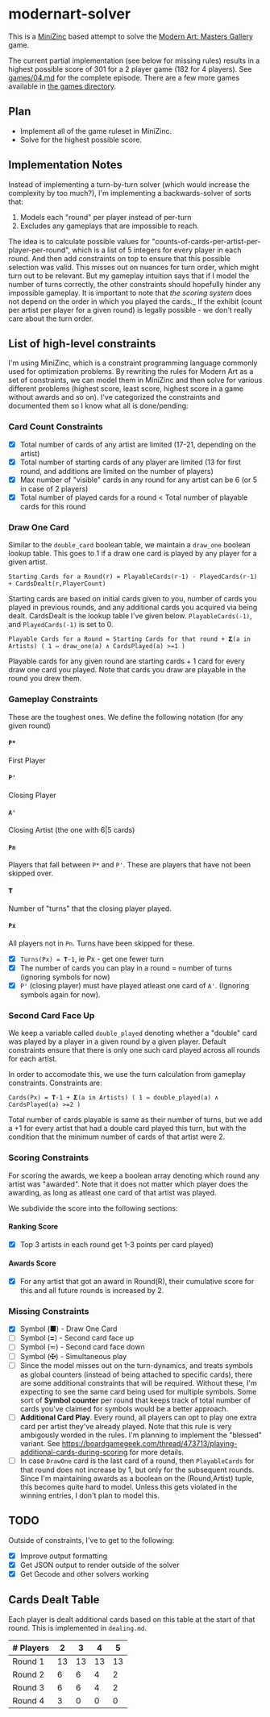 # modernart-solver

This is a [MiniZinc](https://www.minizinc.org/) based attempt to solve the [Modern Art: Masters Gallery](https://boardgamegeek.com/boardgame/40381/masters-gallery) game.

The current partial implementation (see below for missing rules) results in a highest possible score of 301 for a 2 player game (182 for 4 players). See [games/04.md](games/04.md) for the complete episode. There are a few more games available in [the games directory](games/).

## Plan

- Implement all of the game ruleset in MiniZinc.
- Solve for the highest possible score.

## Implementation Notes

Instead of implementing a turn-by-turn solver (which would increase the complexity by too much?), I'm implementing a backwards-solver of sorts that:

1. Models each "round" per player instead of per-turn
2. Excludes any gameplays that are impossible to reach.

The idea is to calculate possible values for "counts-of-cards-per-artist-per-player-per-round", which is a list of 5 integers for every player in each round. And then add constraints on top to ensure that this possible selection was valid. This misses out on nuances for turn order, which might turn out to be relevant. But my gameplay intuition says that if I model the number of turns correctly, the other constraints should hopefully hinder any impossible gameplay. It is important to note that _the scoring system_ does not depend on the order in which you played the cards._ If the exhibit (count per artist per player for a given round) is legally possible - we don't really care about the turn order.

## List of high-level constraints

I'm using MiniZinc, which is a constraint programming language commonly used for optimization problems. By rewriting the rules for Modern Art as a set of constraints, we can model them in MiniZinc and then solve for various different problems (highest score, least score, highest score in a game without awards and so on). I've categorized the constraints and documented them so I know what all is done/pending:

### Card Count Constraints

- [x] Total number of cards of any artist are limited (17-21, depending on the artist)
- [x] Total number of starting cards of any player are limited (13 for first round, and additions are limited on the number of players)
- [x] Max number of "visible" cards in any round for any artist can be 6  (or 5 in case of 2 players)
- [x] Total number of played cards for a round < Total number of playable cards for this round

### Draw One Card

Similar to the `double_card` boolean table, we maintain a `draw_one` boolean lookup table. This goes to 1 if a draw one card is played by any player for a given artist.

`Starting Cards for a Round(r) = PlayableCards(r-1) - PlayedCards(r-1) + CardsDealt(r,PlayerCount)`

Starting cards are based on initial cards given to you, number of cards you played in previous rounds, and any additional cards you acquired via being dealt. CardsDealt is the lookup table I've given below. `PlayableCards(-1)`, and `PlayedCards(-1)` is set to 0.

`Playable Cards for a Round = Starting Cards for that round + 𝚺(a in Artists) ( 1 ⇔ draw_one(a) ∧ CardsPlayed(a) >=1 )`

Playable cards for any given round are starting cards + 1 card for every draw one card you played. Note that cards you draw are playable in the round you drew them.

### Gameplay Constraints

These are the toughest ones. We define the following notation (for any given round)

#### `P*`

First Player

#### `P'`

Closing Player

#### `A'`

Closing Artist (the one with 6|5 cards)

#### `Pn`

Players that fall between `P*` and `P'`. These are players that have not been skipped over.

#### `𝚻`

Number of "turns" that the closing player played.

#### `Px`

All players not in `Pn`. Turns have been skipped for these.

- [x] `Turns(Px) = 𝚻-1`, ie Px - get one fewer turn
- [x]  The number of cards you can play in a round = number of turns (ignoring symbols for now)
- [x] `P'` (closing player) must have played atleast one card of `A'`. (Ignoring symbols again for now).

### Second Card Face Up

We keep a variable called `double_played` denoting whether a "double" card was played by a player in a given round by a given player. Default constraints ensure that there is only one such card played across all rounds for each artist.

In order to accomodate this, we use the turn calculation from gameplay constraints. Constraints are:

`Cards(Px) = 𝚻-1 + 𝚺(a in Artists) ( 1 ⇔ double_played(a) ∧ CardsPlayed(a) >=2 )`

Total number of cards playable is same as their number of turns, but we add a +1 for every artist that had a double card played this turn, but with the condition that the minimum number of cards of that artist were 2.

### Scoring Constraints

For scoring the awards, we keep a boolean array denoting which round any artist was "awarded". Note that it does not matter which player does the awarding, as long as atleast one card of that artist was played.

We subdivide the score into the following sections:

#### Ranking Score

- [x] Top 3 artists in each round get 1-3 points per card played)

#### Awards Score

- [x] For any artist that got an award in Round(R), their cumulative score for this and all future rounds is increased by 2.

### Missing Constraints

- [x] Symbol (■) - Draw One Card
- [ ] Symbol (**=**) - Second card face up
- [ ] Symbol (≂) - Second card face down
- [ ] Symbol (✠) - Simultaneous play
- [ ] Since the model misses out on the turn-dynamics, and treats symbols as global counters (instead of being attached to specific cards), there are some additional constraints that will be required. Without these, I'm expecting to see the same card being used for multiple symbols. Some sort of **Symbol counter** per round that keeps track of total number of cards you've claimed for symbols would be a better approach.
- [ ] **Additional Card Play**. Every round, all players can opt to play one extra card per artist they've already played. Note that this rule is very ambigously worded in the rules. I'm planning to implement the "blessed" variant. See https://boardgamegeek.com/thread/473713/playing-additional-cards-during-scoring for more details.
- [ ] In case `DrawOne` card is the last card of a round, then `PlayableCards` for that round does not increase by 1, but only for the subsequent rounds. Since I'm maintaining awards as a boolean on the (Round,Artist) tuple, this becomes quite hard to model. Unless this gets violated in the winning entries, I don't plan to model this.

## TODO

Outside of constraints, I've to get to the following:

- [x] Improve output formatting
- [x] Get JSON output to render outside of the solver
- [x] Get Gecode and other solvers working

## Cards Dealt Table

Each player is dealt additional cards based on this table at the start of that round. This is implemented in `dealing.md`.

| # Players | 2  | 3  | 4  | 5  |
|-----------|----|----|----|----|
| Round 1   | 13 | 13 | 13 | 13 |
| Round 2   | 6  | 6  | 4  | 2  |
| Round 3   | 6  | 6  | 4  | 2  |
| Round 4   | 3  | 0  | 0  | 0  |
